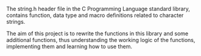 The string.h header file in the C Programming Language standard library, contains function, data type and macro definitions related to character strings.

The aim of this project is to rewrite the functions in this library and some additional functions, thus understanding the working logic of the functions, implementing
them and learning how to use them.

